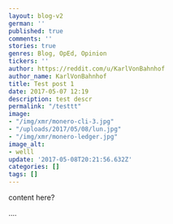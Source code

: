 ```yaml
---
layout: blog-v2
german: ''
published: true
comments: ''
stories: true
genres: Blog, OpEd, Opinion
tickers: ''
author: https://reddit.com/u/KarlVonBahnhof
author_name: KarlVonBahnhof
title: Test post 1
date: 2017-05-07 12:19
description: test descr
permalink: "/testtt"
image:
- "/img/xmr/monero-cli-3.jpg"
- "/uploads/2017/05/08/lun.jpg"
- "/img/xmr/monero-ledger.jpg"
image_alt:
- welll
update: '2017-05-08T20:21:56.632Z'
categories: []
tags: []
---
```



content here?

....